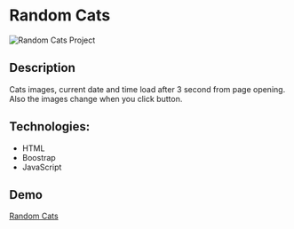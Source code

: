 # Random Cats

![Random Cats Project](./img/random-cats.gif)

## Description
Cats images, current date and time load after 3 second from page opening. Also the images change when you click button.

## Technologies:

- HTML
- Boostrap
- JavaScript

## Demo

[Random Cats](https://meryemsenturk.github.io/Random-Cats/)
